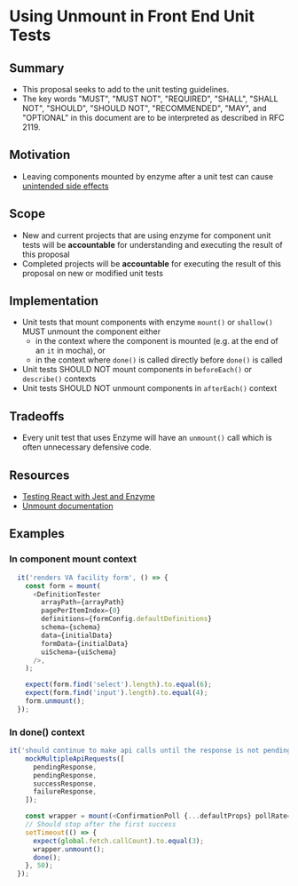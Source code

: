 # Using Unmount in Front End Unit Tests

## Summary

- This proposal seeks to add to the unit testing guidelines.
- The key words "MUST", "MUST NOT", "REQUIRED", "SHALL", "SHALL NOT", "SHOULD", "SHOULD NOT", "RECOMMENDED", "MAY", and "OPTIONAL" in this document are to be interpreted as described in RFC 2119.

## Motivation

- Leaving components mounted by enzyme after a unit test can cause [unintended side effects](https://github.com/department-of-veterans-affairs/vets.gov-team/issues/15375)

## Scope

- New and current projects that are using enzyme for component unit tests will be **accountable** for understanding and executing the result of this proposal
- Completed projects will be **accountable** for executing the result of this proposal on new or modified unit tests


## Implementation

- Unit tests that mount components with enzyme `mount()` or `shallow()` MUST unmount the component either 
  - in the context where the component is mounted (e.g. at the end of an `it` in mocha), or
  - in the context where `done()` is called directly before `done()` is called
- Unit tests SHOULD NOT mount components in `beforeEach()` or `describe()` contexts
- Unit tests SHOULD NOT unmount components in `afterEach()` context

## Tradeoffs

- Every unit test that uses Enzyme will have an `unmount()` call which is often unnecessary defensive code.

## Resources

- [Testing React with Jest and Enzyme](https://medium.com/codeclan/testing-react-with-jest-and-enzyme-20505fec4675)
- [Unmount documentation](https://airbnb.io/enzyme/docs/api/ReactWrapper/unmount.html)


## Examples

### In component mount context

```javascript
  it('renders VA facility form', () => {
    const form = mount(
      <DefinitionTester
        arrayPath={arrayPath}
        pagePerItemIndex={0}
        definitions={formConfig.defaultDefinitions}
        schema={schema}
        data={initialData}
        formData={initialData}
        uiSchema={uiSchema}
      />,
    );

    expect(form.find('select').length).to.equal(6);
    expect(form.find('input').length).to.equal(4);
    form.unmount();
  });
```

### In done() context

```javascript
it('should continue to make api calls until the response is not pending', done => {
    mockMultipleApiRequests([
      pendingResponse,
      pendingResponse,
      successResponse,
      failureResponse,
    ]);

    const wrapper = mount(<ConfirmationPoll {...defaultProps} pollRate={10} />);
    // Should stop after the first success
    setTimeout(() => {
      expect(global.fetch.callCount).to.equal(3);
      wrapper.unmount();
      done();
    }, 50);
  });
 ```
